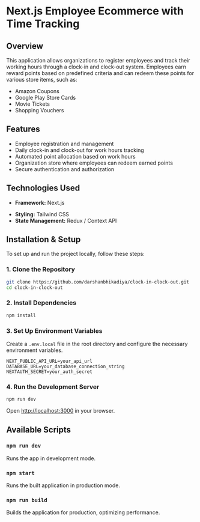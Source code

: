 <!-- # next-js-employee-ecommerce-with-time-tracking
All employee can be registered as per organization. On daily basis employee needs to do clock in and clock out to track their work hours. Based on criteria they will be rewarded by points. Using that points they can purchase things which are available on organization store. (Amazon Coupan, Play Store Cards, Movie Tickets, Shopping Voucher etc)

# Available Scripts 
in the project directory you can run

### npm run dev
Runs the app in the development mode.
Open http://localhost:3000 to view it in your browser.
same as npm start but npm start will be used after building the app

### npm start
Runs the app in the development mode.
Open http://localhost:3000 to view it in your browser.

The page will reload when you make changes.
You may also see any lint errors in the console.

### npm run build
Builds the app for production to the build folder.
It correctly bundles React in production mode and optimizes the build for the best performance.

The build is minified and the filenames include the hashes.
Your app is ready to be deployed!

See the section about deployment for more information. -->


# Next.js Employee Ecommerce with Time Tracking

## Overview
This application allows organizations to register employees and track their working hours through a clock-in and clock-out system. Employees earn reward points based on predefined criteria and can redeem these points for various store items, such as:
- Amazon Coupons
- Google Play Store Cards
- Movie Tickets
- Shopping Vouchers

## Features
- Employee registration and management
- Daily clock-in and clock-out for work hours tracking
- Automated point allocation based on work hours
- Organization store where employees can redeem earned points
- Secure authentication and authorization

## Technologies Used
- **Framework:** Next.js
<!-- - **Database:** MongoDB / PostgreSQL (Specify your choice) -->
<!-- - **Authentication:** NextAuth.js / Firebase Auth -->
- **Styling:** Tailwind CSS
- **State Management:** Redux / Context API
<!-- - **Deployment:** Vercel / AWS / DigitalOcean -->

## Installation & Setup
To set up and run the project locally, follow these steps:

### 1. Clone the Repository
```sh
git clone https://github.com/darshanbhikadiya/clock-in-clock-out.git
cd clock-in-clock-out
```

### 2. Install Dependencies
```sh
npm install
```

### 3. Set Up Environment Variables
Create a `.env.local` file in the root directory and configure the necessary environment variables.

```env
NEXT_PUBLIC_API_URL=your_api_url
DATABASE_URL=your_database_connection_string
NEXTAUTH_SECRET=your_auth_secret
```

### 4. Run the Development Server
```sh
npm run dev
```
Open [http://localhost:3000](http://localhost:3000) in your browser.

## Available Scripts

### `npm run dev`
Runs the app in development mode.

### `npm start`
Runs the built application in production mode.

### `npm run build`
Builds the application for production, optimizing performance.
<!-- 
## Deployment
The app can be deployed on Vercel, AWS, or any cloud provider.
For Vercel deployment:
```sh
vercel
``` -->
<!-- 
## Contribution
If you'd like to contribute, please fork the repository and submit a pull request.

## License
This project is licensed under the MIT License.
 -->
